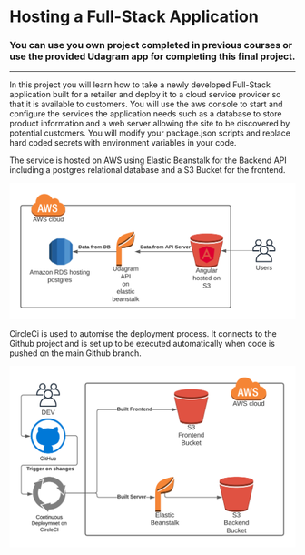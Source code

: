 # Hosting a Full-Stack Application

### **You can use you own project completed in previous courses or use the provided Udagram app for completing this final project.**

---

In this project you will learn how to take a newly developed Full-Stack application built for a retailer and deploy it to a cloud service provider so that it is available to customers. You will use the aws console to start and configure the services the application needs such as a database to store product information and a web server allowing the site to be discovered by potential customers. You will modify your package.json scripts and replace hard coded secrets with environment variables in your code.

The service is hosted on AWS using Elastic Beanstalk for the Backend API including a postgres relational database and a S3 Bucket for the frontend.

![alt text](docu/aws_architecture.png)


CircleCi is used to automise the deployment process. It connects to the Github project and is set up to be executed automatically when code is pushed on the main Github branch.

![alt text](docu/deploy.png)
